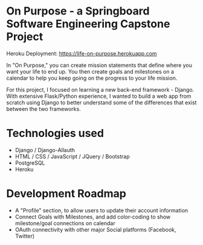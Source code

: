 # On Purpose - a Springboard Software Engineering Capstone Project

Heroku Deployment: https://life-on-purpose.herokuapp.com

In "On Purpose," you can create mission statements that define where you want your life to end up. You then create goals and milestones on a calendar to help you keep going on the progress to your life mission. 

For this project, I focused on learning a new back-end framework - Django. With extensive Flask/Python experience, I wanted to build a web app from scratch using Django to better understand some of the differences that exist between the two frameworks. 


# Technologies used
- Django / Django-Allauth
- HTML / CSS / JavaScript / JQuery / Bootstrap
- PostgreSQL
- Heroku

# Development Roadmap
- A "Profile" section, to allow users to update their account information
- Connect Goals with Milestones, and add color-coding to show milestone/goal connections on calendar
- OAuth connectivity with other major Social platforms (Facebook, Twitter)
